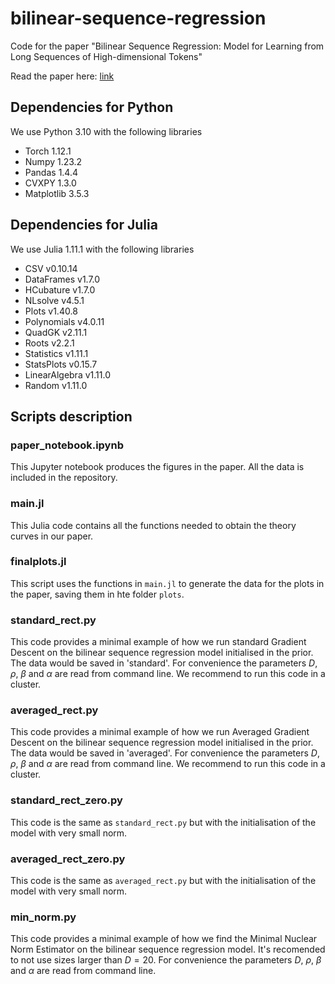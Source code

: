 # bilinear-sequence-regression
Code for the paper "Bilinear Sequence Regression: Model for Learning from Long Sequences of High-dimensional Tokens"

Read the paper here: [link](https://arxiv.org/pdf/2410.18858)

## Dependencies for Python
We use Python 3.10 with the following libraries
- Torch 1.12.1
- Numpy 1.23.2
- Pandas 1.4.4
- CVXPY 1.3.0
- Matplotlib 3.5.3

## Dependencies for Julia
We use Julia 1.11.1 with the following libraries
- CSV v0.10.14
- DataFrames v1.7.0
- HCubature v1.7.0
- NLsolve v4.5.1
- Plots v1.40.8
- Polynomials v4.0.11
- QuadGK v2.11.1
- Roots v2.2.1
- Statistics v1.11.1
- StatsPlots v0.15.7
- LinearAlgebra v1.11.0
- Random v1.11.0

## Scripts description

### paper_notebook.ipynb
This Jupyter notebook produces the figures in the paper. All the data is included in the repository.

### main.jl
This Julia code contains all the functions needed to obtain the theory curves in our paper. 

### finalplots.jl
This script uses the functions in `main.jl` to generate the data for the plots in the paper, saving them in hte folder `plots`.

### standard_rect.py
This code provides a minimal example of how we run standard Gradient Descent on the bilinear sequence regression model initialised in the prior. The data would be saved in 'standard'. For convenience the parameters $D$, $\rho$, $\beta$ and $\alpha$ are read from command line. We recommend to run this code in a cluster.

### averaged_rect.py
This code provides a minimal example of how we run Averaged Gradient Descent on the bilinear sequence regression model initialised in the prior. The data would be saved in 'averaged'. For convenience the parameters $D$, $\rho$, $\beta$ and $\alpha$ are read from command line. We recommend to run this code in a cluster.

### standard_rect_zero.py
This code is the same as `standard_rect.py` but with the initialisation of the model with very small norm.

### averaged_rect_zero.py
This code is the same as `averaged_rect.py` but with the initialisation of the model with very small norm.

### min_norm.py
This code provides a minimal example of how we find the Minimal Nuclear Norm Estimator on the bilinear sequence regression model. It's recomended to not use sizes larger than $D=20$. For convenience the parameters $D$, $\rho$, $\beta$ and $\alpha$ are read from command line.